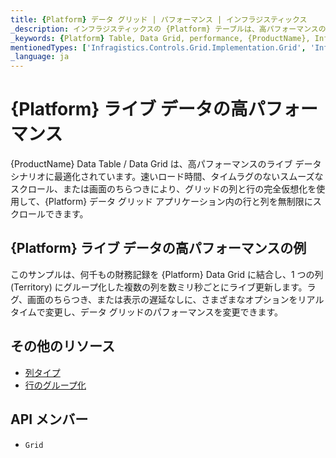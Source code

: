 ```yaml
---
title: {Platform} データ グリッド | パフォーマンス | インフラジスティックス
_description: インフラジスティックスの {Platform} テーブルは、高パフォーマンスのデータ シナリオに使用されています。完全仮想化を使用して、無限の数の行と列を無制限にスクロールできます。{ProductName} テーブル チュートリアルを是非お試しください!
_keywords: {Platform} Table, Data Grid, performance, {ProductName}, Infragistics, data binding, {Platform} テーブル, データ グリッド, パフォーマンス, データ バインディング, インフラジスティックス
mentionedTypes: ['Infragistics.Controls.Grid.Implementation.Grid', 'Infragistics.Controls.Grid.Implementation.Column']
_language: ja
---
```


# {Platform} ライブ データの高パフォーマンス

{ProductName} Data Table / Data Grid は、高パフォーマンスのライブ データ シナリオに最適化されています。速いロード時間、タイムラグのないスムーズなスクロール、または画面のちらつきにより、グリッドの列と行の完全仮想化を使用して、{Platform} データ グリッド アプリケーション内の行と列を無制限にスクロールできます。

## {Platform} ライブ データの高パフォーマンスの例

このサンプルは、何千もの財務記録を {Platform} Data Grid に結合し、1 つの列 (Territory) にグループ化した複数の列を数ミリ秒ごとにライブ更新します。ラグ、画面のちらつき、または表示の遅延なしに、さまざまなオプションをリアル タイムで変更し、データ グリッドのパフォーマンスを変更できます。


<code-view style="height: 600px"
           data-demos-base-url="{environment:dvDemosBaseUrl}"
           iframe-src="{environment:dvDemosBaseUrl}/grids/data-grid-performance"
           alt="{Platform} ライブ データの高パフォーマンスの例"
           github-src="grids/data-grid/performance">
</code-view>

<div class="divider--half"></div>


## その他のリソース

<!-- Angular, React, WebComponents -->
<!-- TODO fix build flagging list items -->
<!-- - [仮想データのバインディング](data-grid-remote-data.md) -->
<!-- end: Angular, React, WebComponents -->
- [列タイプ ](data-grid-column-types.md)
- [行のグループ化](data-grid-row-grouping.md)


## API メンバー

 - `Grid`